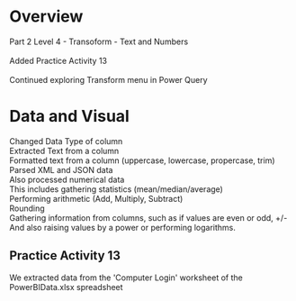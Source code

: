 # Overview
Part 2 Level 4 - Transoform - Text and Numbers <br/><br/>
Added Practice Activity 13 <br/><br/>
Continued exploring Transform menu in Power Query <br/>

# Data and Visual
Changed Data Type of column <br/>
Extracted Text from a column <br/>
Formatted text from a column (uppercase, lowercase, propercase, trim) <br/>
Parsed XML and JSON data <br/>
Also processed numerical data <br/>
This includes gathering statistics (mean/median/average) <br/>
Performing arithmetic (Add, Multiply, Subtract) <br/>
Rounding <br/>
Gathering information from columns, such as if values are even or odd, +/- <br/>
And also raising values by a power or performing logarithms. <br/>

## Practice Activity 13
We extracted data from the 'Computer Login' worksheet of the <br/>
PowerBIData.xlsx spreadsheet <br/>